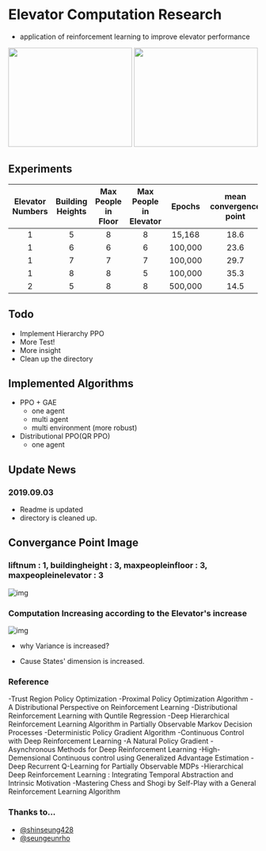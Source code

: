 # Elevator Computation Research
- application of reinforcement learning to improve elevator performance

<left><img src="https://github.com/seolhokim/ppo_pytorch_elevator/blob/master/assets/env_1.PNG" width="250" height="200"></left>
<left><img src="https://github.com/seolhokim/ppo_pytorch_elevator/blob/master/assets/env_2.PNG" width="250" height="200"></left>

## Experiments

| Elevator Numbers | Building Heights | Max People in Floor| Max People in Elevator | Epochs | mean convergence point |
| :---: | :---: | :---: | :---: | :---: | :---: |
| 1 | 5 | 8 | 8 | 15,168 | 18.6
| 1 | 6 | 6 | 6 | 100,000 | 23.6
| 1 | 7 | 7 | 7 | 100,000 | 29.7
| 1 | 8 | 8 | 5 | 100,000 | 35.3
| 2 | 5 | 8 | 8 | 500,000 | 14.5


## Todo
  - Implement Hierarchy PPO
  - More Test!
  - More insight
  - Clean up the directory

## Implemented Algorithms
  - PPO + GAE
    * one agent
    * multi agent
    * multi environment (more robust)
  - Distributional PPO(QR PPO)
    * one agent

## Update News

### 2019.09.03
  - Readme is updated
  - directory is cleaned up.

## Convergance Point Image

### liftnum : 1, buildingheight : 3, maxpeopleinfloor : 3, maxpeopleinelevator : 3
![img](https://github.com/seolhokim/ppo_pytorch_elevator/blob/master/assets/converge_point.PNG)

### Computation Increasing according to the Elevator's increase
![img](https://github.com/seolhokim/ppo_pytorch_elevator/blob/master/assets/computation_increase.PNG)
  - why Variance is increased?
  * Cause States' dimension is increased.
  
### Reference
  -Trust Region Policy Optimization
  -Proximal Policy Optimization Algorithm
  -A Distributional Perspective on Reinforcement Learning
  -Distributional Reinforcement Learning with Quntile Regression
  -Deep Hierarchical Reinforcement Learning Algorithm in Partially Observable Markov Decision Processes
  -Deterministic Policy Gradient Algorithm
  -Continuous Control with Deep Reinforcement Learning 
  -A Natural Policy Gradient
  -Asynchronous Methods for Deep Reinforcement Learning 
  -High-Demensional Continuous control using Generalized Advantage Estimation
  -Deep Recurrent Q-Learning for Partially Observable MDPs
  -Hierarchical Deep Reinforcement Learning : Integrating Temporal Abstraction and Intrinsic Motivation
  -Mastering Chess and Shogi by Self-Play with a General Reinforcement Learning Algorithm

### Thanks to...
  - [@shinseung428](https://github.com/shinseung428)
  - [@seungeunrho](https://github.com/seungeunrho)

